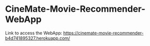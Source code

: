 # CineMate-Movie-Recommender-WebApp
Link to access the WebApp: https://cinemate-movie-recommender-b4d741895327.herokuapp.com/
